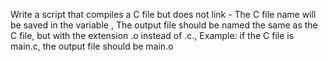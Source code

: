 Write a script that compiles a C file but does not link - The C file name will be saved in the variable , The output file should be named the same as the C file, but with the extension .o instead of .c., Example: if the C file is main.c, the output file should be main.o
